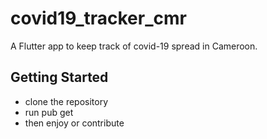 # covid19_tracker_cmr

A Flutter app to keep track of covid-19 spread in Cameroon.

## Getting Started
- clone the repository
- run pub get 
- then enjoy or contribute 
